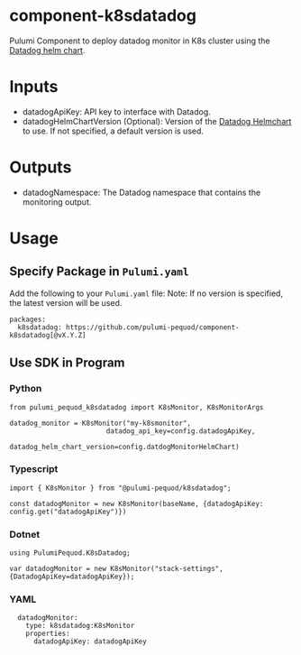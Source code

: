 # component-k8sdatadog
Pulumi Component to deploy datadog monitor in K8s cluster using the [Datadog helm chart](https://artifacthub.io/packages/helm/datadog/datadog).

# Inputs

* datadogApiKey: API key to interface with Datadog.
* datadogHelmChartVersion (Optional): Version of the [Datadog Helmchart](https://artifacthub.io/packages/helm/datadog/datadog) to use. If not specified, a default version is used.

# Outputs

* datadogNamespace: The Datadog namespace that contains the monitoring output.

# Usage
## Specify Package in `Pulumi.yaml`

Add the following to your `Pulumi.yaml` file:
Note: If no version is specified, the latest version will be used.

```
packages:
  k8sdatadog: https://github.com/pulumi-pequod/component-k8sdatadog[@vX.Y.Z]
``` 

## Use SDK in Program

### Python
```
from pulumi_pequod_k8sdatadog import K8sMonitor, K8sMonitorArgs 

datadog_monitor = K8sMonitor("my-k8smonitor", 
                        datadog_api_key=config.datadogApiKey,
                        datadog_helm_chart_version=config.datdogMonitorHelmChart)
```

### Typescript
```
import { K8sMonitor } from "@pulumi-pequod/k8sdatadog";

const datadogMonitor = new K8sMonitor(baseName, {datadogApiKey: config.get("datadogApiKey")})
```

### Dotnet
```
using PulumiPequod.K8sDatadog;

var datadogMonitor = new K8sMonitor("stack-settings", {DatadogApiKey=datadogApiKey});
```

### YAML
```
  datadogMonitor:
    type: k8sdatadog:K8sMonitor
    properties:
      datadogApiKey: datadogApiKey 
```




